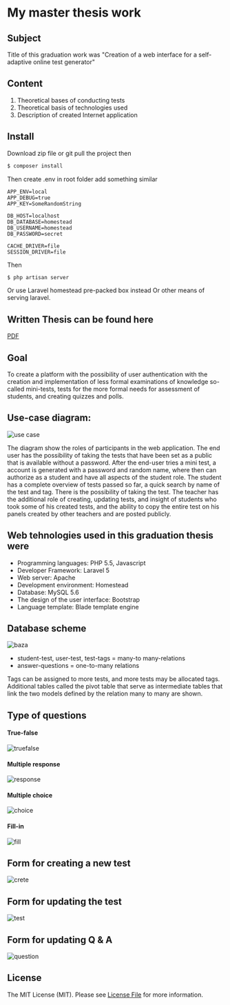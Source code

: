 # My master thesis work


## Subject 
Title of this graduation work was "Creation of a web interface for a self-adaptive online test generator"
## Content
1. Theoretical bases of conducting tests
2. Theoretical basis of technologies used
3. Description of created Internet application

## Install

Download zip file or git pull the project then

``` bash
$ composer install
```
Then create .env in root folder add something similar
```
APP_ENV=local
APP_DEBUG=true
APP_KEY=SomeRandomString

DB_HOST=localhost
DB_DATABASE=homestead
DB_USERNAME=homestead
DB_PASSWORD=secret

CACHE_DRIVER=file
SESSION_DRIVER=file

```
Then
``` bash
$ php artisan server
```
Or use Laravel homestead pre-packed box instead 
Or other means of serving laravel.

## Written Thesis can be found here
[PDF](https://www.scribd.com/doc/272701930/Diplomski-rad-graduation-thesis-Web-interface-for-a-self-adaptive-online-test-generator "PDF")

## Goal  
To create a platform with the possibility of user authentication with the creation and implementation of less formal examinations of knowledge so-called mini-tests, tests for the more formal needs for assessment of students, and creating quizzes and polls.

## Use-case diagram:
![use case](http://s24.postimg.org/3mzafvpz9/usecase.png "use case")

The diagram show the roles of participants in the web application. The end user has the possibility of taking the tests that have been set as a public that is available without a password. After the end-user tries a mini test, a account is generated  with a password and random name, where then can authorize as a student and have all aspects of the student role. The student has a complete overview of tests passed so far, a quick search by name of the test and tag. There is the possibility of taking the test. The teacher has the additional role of creating, updating tests, and insight of students who took some of his created tests, and the ability to copy the entire test on his panels created by other teachers and are posted publicly.

## Web tehnologies used in this graduation thesis were
+ Programming languages: PHP 5.5, Javascript
+ Developer Framework: Laravel 5
+ Web server: Apache
+ Development environment: Homestead
+ Database: MySQL 5.6
+ The design of the user interface: Bootstrap
+ Language template: Blade template engine



## Database scheme
![baza](http://s24.postimg.org/jwpgis0n9/baza.png "baza")

+ student-test, user-test, test-tags = many-to many-relations
+ answer-questions = one-to-many relations

Tags can be assigned to more tests, and more tests may be allocated tags. Additional tables called the pivot table that serve as intermediate tables that link the two models defined by the relation many to many are shown. 

## Type of questions 
#### True-false 

 ![truefalse](http://s12.postimg.org/mjpbmvq9p/true.png "truefalse")
#### Multiple response 

![response](http://s12.postimg.org/jztoss2pp/response.png "response")
#### Multiple choice 

![choice](http://s12.postimg.org/ecxbvb071/choice.png "choice")
#### Fill-in

![fill](http://s12.postimg.org/en4uenet9/fill.png "fill")

## Form for creating a new test

![crete](http://s12.postimg.org/ble24p1od/create.png "create")

## Form for updating the test

![test](http://s12.postimg.org/gy2witpkt/editt.png "test")
## Form for updating Q & A

![question](http://s12.postimg.org/5zrn0n0zh/editq.png "question")

## License

The MIT License (MIT). Please see [License File](LICENSE.md) for more information.
